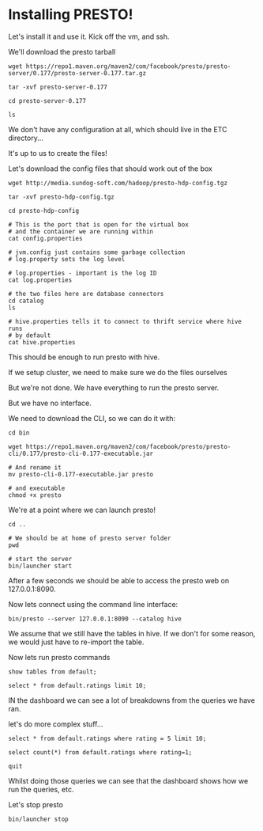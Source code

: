 # Installing PRESTO!

Let's install it and use it. Kick off the vm, and ssh.

We'll download the presto tarball

```
wget https://repo1.maven.org/maven2/com/facebook/presto/presto-server/0.177/presto-server-0.177.tar.gz

tar -xvf presto-server-0.177

cd presto-server-0.177

ls
```

We don't have any configuration at all, which should live in the ETC directory...

It's up to us to create the files!

Let's download the config files that should work out of the box

```
wget http://media.sundog-soft.com/hadoop/presto-hdp-config.tgz

tar -xvf presto-hdp-config.tgz

cd presto-hdp-config

# This is the port that is open for the virtual box 
# and the container we are running within
cat config.properties

# jvm.config just contains some garbage collection
# log.property sets the log level

# log.properties - important is the log ID
cat log.properties

# the two files here are database connectors
cd catalog
ls

# hive.properties tells it to connect to thrift service where hive runs
# by default
cat hive.properties
```

This should be enough to run presto with hive.

If we setup cluster, we need to make sure we do the files ourselves

But we're not done. We have everything to run the presto server.

But we have no interface.

We need to download the CLI, so we can do it with:

```
cd bin

wget https://repo1.maven.org/maven2/com/facebook/presto/presto-cli/0.177/presto-cli-0.177-executable.jar

# And rename it
mv presto-cli-0.177-executable.jar presto

# and executable
chmod +x presto
```

We're at a point where we can launch presto!

```
cd ..

# We should be at home of presto server folder
pwd

# start the server
bin/launcher start
```

After a few seconds we should be able to access the presto web on 127.0.0.1:8090.

Now lets connect using the command line interface:

```
bin/presto --server 127.0.0.1:8090 --catalog hive
```

We assume that we still have the tables in hive. If we don't for some reason, we would just have to re-import the table.

Now lets run presto commands

```
show tables from default;

select * from default.ratings limit 10;
```

IN the dashboard we can see a lot of breakdowns from the queries we have ran.

let's do more complex stuff...

```
select * from default.ratings where rating = 5 limit 10;

select count(*) from default.ratings where rating=1;

quit
```

Whilst doing those queries we can see that the dashboard shows how we run the queries, etc.


Let's stop presto

```
bin/launcher stop
```







